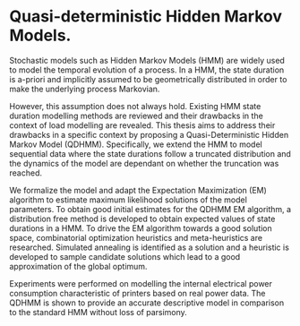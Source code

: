 # Quasi-deterministic Hidden Markov Models.

Stochastic models such as Hidden Markov Models (HMM) are widely used to model the
temporal evolution of a process. In a HMM, the state duration is a-priori and implicitly
assumed to be geometrically distributed in order to make the underlying process Markovian.

However, this assumption does not always hold. Existing HMM state duration modelling
methods are reviewed and their drawbacks in the context of load modelling are revealed.
This thesis aims to address their drawbacks in a specific context by proposing a
Quasi-Deterministic Hidden Markov Model (QDHMM). Specifically, we extend the HMM to
model sequential data where the state durations follow a truncated distribution and the
dynamics of the model are dependant on whether the truncation was reached.

We formalize the model and adapt the Expectation Maximization (EM) algorithm to
estimate maximum likelihood solutions of the model parameters. To obtain good initial
estimates for the QDHMM EM algorithm, a distribution free method is developed to obtain
expected values of state durations in a HMM. To drive the EM algorithm towards a good
solution space, combinatorial optimization heuristics and meta-heuristics are researched.
Simulated annealing is identified as a solution and a heuristic is developed to sample
candidate solutions which lead to a good approximation of the global optimum.

Experiments were performed on modelling the internal electrical power consumption
characteristic of printers based on real power data. The QDHMM is shown to provide an
accurate descriptive model in comparison to the standard HMM without loss of parsimony.
